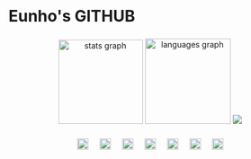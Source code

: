 <br clear="both">

<h1 align="left">Eunho's GITHUB</h1>

###

<div align="center">
  <img src="https://github-readme-stats.vercel.app/api?username=chaeunho1227&hide_title=false&hide_rank=false&show_icons=true&include_all_commits=true&count_private=true&disable_animations=false&theme=dracula&locale=en&hide_border=false&order=1" height="150" alt="stats graph"  />
  <img src="https://github-readme-stats.vercel.app/api/top-langs?username=chaeunho1227&locale=en&hide_title=true&layout=compact&card_width=320&langs_count=5&theme=dracula&hide_border=false&order=2&custom_title=Landuagues" height="152" alt="languages graph"  />
  <img src="http://mazandi.herokuapp.com/api?handle={chaeunho02}&theme=dark"/>
<!--  <img src="https://github-readme-activity-graph.vercel.app/graph?username=chaeunho1227&radius=16&theme=react&area=true&order=5" height="254" alt="activity-graph graph"  /> -->
</div>

###

<div align="center">
  <img src="https://img.shields.io/badge/C++-00599C?logo=cplusplus&logoColor=white&style=for-the-badge" height="20" alt="cplusplus logo"  />
  <img width="12" />
  <img src="https://img.shields.io/badge/C-A8B9CC?logo=c&logoColor=black&style=for-the-badge" height="20" alt="c logo"  />
  <img width="12" />
  <img src="https://img.shields.io/badge/Python-3776AB?logo=python&logoColor=white&style=for-the-badge" height="20" alt="python logo"  />
  <img width="12" />
  <img src="https://img.shields.io/badge/Django-092E20?logo=django&logoColor=white&style=for-the-badge" height="20" alt="django logo"  />
  <img width="12" />
  <img src="https://img.shields.io/badge/PostgreSQL-4169E1?logo=postgresql&logoColor=white&style=for-the-badge" height="20" alt="postgresql logo"  />
  <img width="12" />
  <img src="https://img.shields.io/badge/Amazon AWS-232F3E?logo=amazonaws&logoColor=white&style=for-the-badge" height="20" alt="amazonwebservices logo"  />
  <img width="12" />
  <img src="https://img.shields.io/badge/Docker-2496ED?logo=docker&logoColor=white&style=for-the-badge" height="20" alt="docker logo"  />
</div>

###
